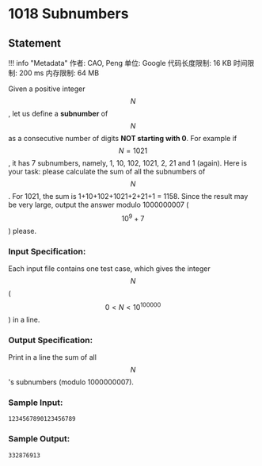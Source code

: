 
# 1018 Subnumbers

## Statement

!!! info "Metadata"
    作者: CAO, Peng
    单位: Google
    代码长度限制: 16 KB
    时间限制: 200 ms
    内存限制: 64 MB

Given a positive integer $$N$$, let us define a **subnumber** of $$N$$ as a consecutive number of digits **NOT starting with 0**. For example if $$N = 1021$$, it has 7 subnumbers, namely, 1, 10, 102, 1021, 2, 21 and 1 (again). Here is your task: please calculate the sum of all the subnumbers of $$N$$. For 1021, the sum is 1+10+102+1021+2+21+1 = 1158. Since the result may be very large, output the answer modulo 1000000007 ($$10^9 + 7$$) please.

### Input Specification:

Each input file contains one test case, which gives the integer $$N$$ ($$0 < N < 10^{100000}$$) in a line.

### Output Specification:

Print in a line the sum of all $$N$$'s subnumbers (modulo 1000000007).

### Sample Input:
```plaintext
1234567890123456789
```

### Sample Output:
```plaintext
332876913
```


